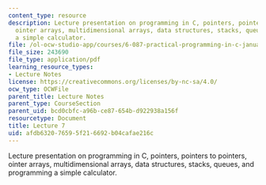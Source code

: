 ```yaml
---
content_type: resource
description: Lecture presentation on programming in C, pointers, pointers to pointers,
  ointer arrays, multidimensional arrays, data structures, stacks, queues, and programming
  a simple calculator.
file: /ol-ocw-studio-app/courses/6-087-practical-programming-in-c-january-iap-2010/afdb632076595f216692b04cafae216c_MIT6_087IAP10_lec07.pdf
file_size: 243690
file_type: application/pdf
learning_resource_types:
- Lecture Notes
license: https://creativecommons.org/licenses/by-nc-sa/4.0/
ocw_type: OCWFile
parent_title: Lecture Notes
parent_type: CourseSection
parent_uid: bcd0cbfc-a96b-ce87-654b-d922938a156f
resourcetype: Document
title: Lecture 7
uid: afdb6320-7659-5f21-6692-b04cafae216c
---
```

Lecture presentation on programming in C, pointers, pointers to pointers, ointer arrays, multidimensional arrays, data structures, stacks, queues, and programming a simple calculator.